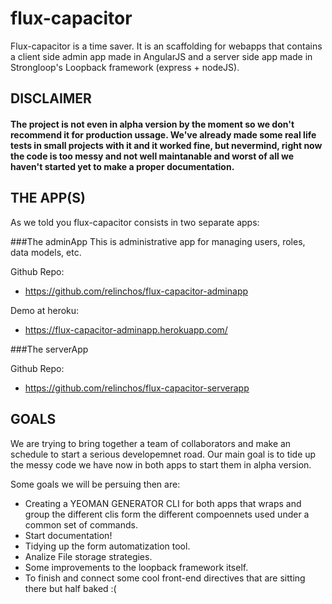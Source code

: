 # flux-capacitor


 Flux-capacitor is a time saver. It is an scaffolding for webapps that contains a client side admin app made in AngularJS and a server side app made in Strongloop's Loopback framework (express + nodeJS). 

## DISCLAIMER

#### The project is not even in alpha version by the moment so we don't recommend it for production ussage. We've already made some real life tests in small projects with it and it worked fine, but nevermind, right now the code is too messy and not well maintanable and worst of all we haven't started yet to make a proper documentation.  



## THE APP(S)

As we told you flux-capacitor consists in two separate apps:

###The adminApp
This is administrative app for managing users, roles, data models, etc.

Github Repo:
- https://github.com/relinchos/flux-capacitor-adminapp

Demo at heroku:
- https://flux-capacitor-adminapp.herokuapp.com/

###The serverApp

Github Repo:
- https://github.com/relinchos/flux-capacitor-serverapp


## GOALS

We are trying to bring together a team of collaborators and make an schedule to start a serious developemnet road. Our main goal is to tide up the messy code we have now in both apps to start them in alpha version.


 Some goals we will be persuing then are:
 
 - Creating a YEOMAN GENERATOR CLI for both apps that wraps and group the different clis form the different compoennets used under a common set of commands.
 - Start documentation!
 - Tidying up the form automatization tool.
 - Analize File storage strategies.
 - Some improvements to the loopback framework itself.
 - To finish and connect some cool front-end directives that are sitting there but half baked :(
 
